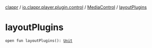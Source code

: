 [clappr](../../index.md) / [io.clappr.player.plugin.control](../index.md) / [MediaControl](index.md) / [layoutPlugins](./layout-plugins.md)

# layoutPlugins

`open fun layoutPlugins(): `[`Unit`](https://kotlinlang.org/api/latest/jvm/stdlib/kotlin/-unit/index.html)